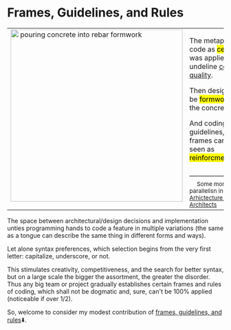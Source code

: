 # Frames, Guidelines, and Rules

<table><tr valign="top">
  <td>
    <picture><img src="https://github.com/Kyriosity/read-write/blob/main/README%2B/_rsc/_img/photo/misc/pour_concrete-meme.jpg" width="400px"
               alt="&nbsp;pouring concrete into rebar formwork" title="&nbsp;Image credit: jkcement.com&#013;&#010;(for illustration purposes only)" /></picture>
  </td><td>
    <p>The metaphor of code as <mark>cement</mark> was applied to undeline <a href="https://github.com/Kyriosity/read-write/blob/main/README+/software/QA/README+/code-quality.md">code quality</a>.</p>
    <p>Then design can be <mark>formworks</mark> of the concrete.</p>
    <p>And coding rules, guidelines, and frames can be seen as <mark>reinforcment</mark>.</p>
    ___________________<br />
    &nbsp;&nbsp;&nbsp;&nbsp;<sub>Some more parallelisn in <a href="https://github.com/Kyriosity/read-write/blob/main/README%2B/pencraft/README%2B/essays/README%2B/SW_architect-aTake.md">Arhictecture and Architects</a></sub>
  </td>
</tr></table>

The space between architectural/design decisions and implementation unties programming hands to code a feature in multiple variations (the same as a tongue can describe the same thing in different forms and ways). 

Let alone syntax preferences, which selection begins from the very first letter: capitalize, underscore, or not.

This stimulates creativity, competitiveness, and the search for better syntax, but on a large scale the bigger the assortment, the greater the disorder. 
Thus any big team or project gradually establishes certain frames and rules of coding, which shall not be dogmatic and, sure, can't be 100% applied (noticeable if over 1/2).

So, welcome to consider my modest contribution of [frames, guidelines, and rules](README+)⬇️.

